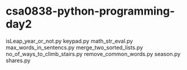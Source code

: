 # csa0838-python-programming-day2
isLeap_year_or_not.py
keypad.py
math_str_eval.py
max_words_in_sentencs.py
merge_two_sorted_lists.py
no_of_ways_to_climb_stairs.py
remove_common_words.py
season.py
shares.py
